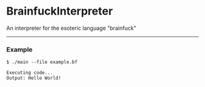# BrainfuckInterpreter
An interpreter for the esoteric language "brainfuck"

---
### Example
`$ ./main --file example.bf`
```
Executing code...
Output: Hello World!

```
